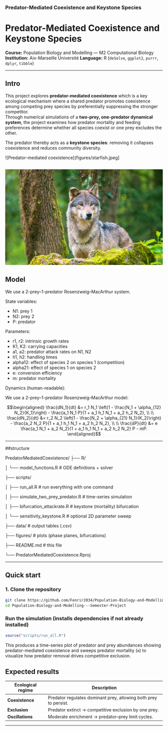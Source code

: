 ### Predator-Mediated Coexistence and Keystone Species
# Predator-Mediated Coexistence and Keystone Species
 
**Course:** Population Biology and Modelling — M2 Computational Biology  
**Institution:** Aix-Marseille Université
**Language:** R (`deSolve`, `ggplot2`, `purrr`, `dplyr`, `tibble`)  

---

## Intro

This project explores **predator-mediated coexistence** which is a key ecological mechanism where a shared predator promotes coexistence among competing prey species by preferentially suppressing the stronger competitor.  
Through numerical simulations of a **two-prey, one-predator dynamical system**, the project examines how predator mortality and feeding preferences determine whether all species coexist or one prey excludes the other.

The predator thereby acts as a **keystone species**: removing it collapses coexistence and reduces community diversity.

![Predator-mediated coexistence](figures/starfish.jpeg]

![Grey Wolf](figures/www.earth.jpeg)
---

## Model

We use a 2-prey–1-predator Rosenzweig–MacArthur system.

State variables:
- N1: prey 1
- N2: prey 2
- P: predator

Parameters:
- r1, r2: intrinsic growth rates
- K1, K2: carrying capacities
- a1, a2: predator attack rates on N1, N2
- h1, h2: handling times
- alpha12: effect of species 2 on species 1 (competition)
- alpha21: effect of species 1 on species 2
- e: conversion efficiency
- m: predator mortality

Dynamics (human-readable):

We use a 2-prey–1-predator Rosenzweig–MacArthur model:

```math
\begin{aligned}
\frac{dN_1}{dt} &= r_1 N_1 \left(1 - \frac{N_1 + \alpha_{12} N_2}{K_1}\right)
  - \frac{a_1 N_1 P}{1 + a_1 h_1 N_1 + a_2 h_2 N_2}, \\
\\
\frac{dN_2}{dt} &= r_2 N_2 \left(1 - \frac{N_2 + \alpha_{21} N_1}{K_2}\right)
  - \frac{a_2 N_2 P}{1 + a_1 h_1 N_1 + a_2 h_2 N_2}, \\
\\
\frac{dP}{dt} &= e \frac{a_1 N_1 + a_2 N_2}{1 + a_1 h_1 N_1 + a_2 h_2 N_2} P - mP.
\end{aligned}
```



---

##structure



PredatorMediatedCoexistence/
├── R/

│   └── model_functions.R           # ODE definitions + solver

├── scripts/

│   ├── run_all.R # run everything with one command

│   ├── simulate_two_prey_predator.R # time-series simulation

│   ├── bifurcation_attackrate.R     # keystone (mortality) bifurcation

│   └── sensitivity_keystone.R       # optional 2D parameter sweep

├── data/                            # output tables (.csv)

├── figures/                         # plots (phase planes, bifurcations)

├── README.md                        # this file

└── PredatorMediatedCoexistence.Rproj



---

## Quick start

### 1. Clone the repository
```bash
git clone https://github.com/Fenrir2034/Population-Biology-and-Modelling---Semester-Project.git
cd Population-Biology-and-Modelling---Semester-Project
````

### Run the simulation (installs dependencies if not already installed)

```r
source("scripts/run_all.R")
```

This produces a time-series plot of predator and prey abundances showing predator-mediated coexistence and sweeps predator mortality (`m`) to visualize how predator removal drives competitive exclusion.


## Expected results

| Ecological regime | Description                                                      |
| ----------------- | ---------------------------------------------------------------- |
| **Coexistence**   | Predator regulates dominant prey, allowing both prey to persist. |
| **Exclusion**     | Predator extinct → competitive exclusion by one prey.            |
| **Oscillations**  | Moderate enrichment → predator–prey limit cycles.                |

---


